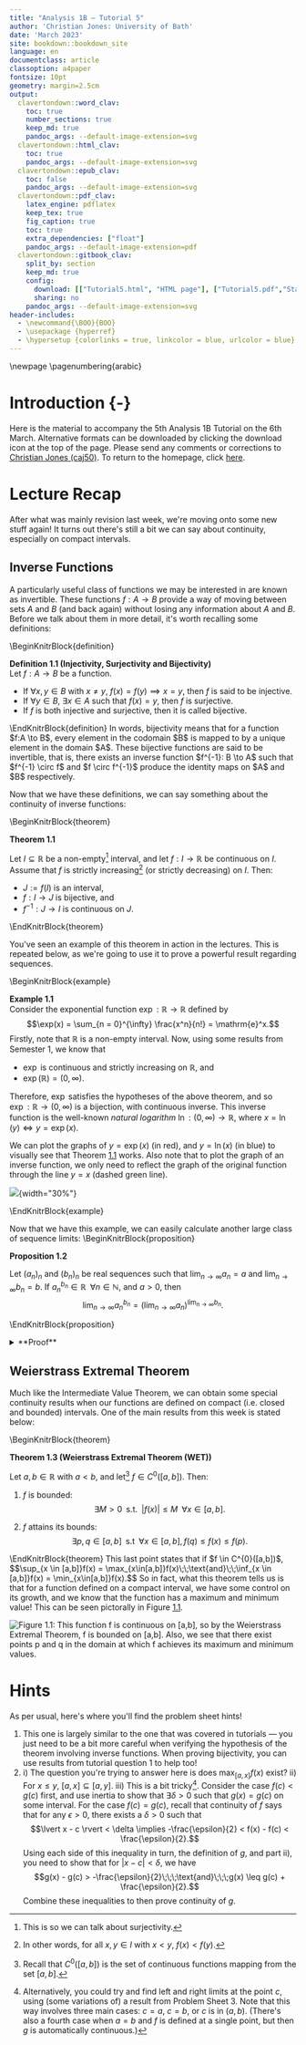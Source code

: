 ```yaml
---
title: "Analysis 1B — Tutorial 5"
author: 'Christian Jones: University of Bath'
date: 'March 2023'
site: bookdown::bookdown_site
language: en
documentclass: article
classoption: a4paper
fontsize: 10pt
geometry: margin=2.5cm
output:
  clavertondown::word_clav:
    toc: true
    number_sections: true
    keep_md: true
    pandoc_args: --default-image-extension=svg
  clavertondown::html_clav:
    toc: true
    pandoc_args: --default-image-extension=svg
  clavertondown::epub_clav:
    toc: false
    pandoc_args: --default-image-extension=svg
  clavertondown::pdf_clav:
    latex_engine: pdflatex
    keep_tex: true
    fig_caption: true
    toc: true
    extra_dependencies: ["float"]
    pandoc_args: --default-image-extension=pdf
  clavertondown::gitbook_clav:
    split_by: section
    keep_md: true
    config:
      download: [["Tutorial5.html", "HTML page"], ["Tutorial5.pdf","Standard print PDF"], ["Tutorial5Clear.pdf","Clear print PDF"], ["Tutorial5Large.pdf","Large print PDF"], ["Tutorial5.docx","Accessible Word document"], ["Tutorial5.epub","Accessible EPub book" ]]
      sharing: no
    pandoc_args: --default-image-extension=svg
header-includes:
  - \newcommand{\BOO}{BOO}
  - \usepackage {hyperref}
  - \hypersetup {colorlinks = true, linkcolor = blue, urlcolor = blue}
---
```

<!-- This is needed since I am working with svg files from mathcha.io. It converts the graphics files to something that can be used in the pdf files. Code taken from https://stackoverflow.com/questions/50165404/how-to-make-a-pdf-using-bookdown-including-svg-images/56044642#56044642 -->

\newpage
\pagenumbering{arabic}

# Introduction {-}
Here is the material to accompany the 5th Analysis 1B Tutorial on the 6th March. Alternative formats can be downloaded by clicking the download icon at the top of the page. Please send any comments or corrections to [Christian Jones (caj50)](mailto:caj50@bath.ac.uk). To return to the homepage, click [here](http://caj50.github.io/tutoring.html).

<!--<details open>
<summary>Want to ruin the surprise?</summary>
<br>
Well, you asked for it!
</details>-->

# Lecture Recap
After what was mainly revision last week, we're moving onto some new stuff again! It turns out there's still a bit we can say about continuity, especially on compact intervals.

## Inverse Functions
A particularly useful class of functions we may be interested in are known as invertible. These functions $f: A \to B$ provide a way of moving between sets $A$ and $B$ (and back again) without losing any information about $A$ and $B$. Before we talk about them in more detail, it's worth recalling some definitions:

\BeginKnitrBlock{definition}<div class="bookdown-definition" custom-style="DefinitionStyle" id="def:def1"><span class="def:def1" custom-style="NameStyle"><strong><span id="def:def1"></span>Definition 1.1   (Injectivity, Surjectivity and Bijectivity) </strong></span><div>Let $f: A \to B$ be a function.

*  If $\forall x, y \in B$ with $x \neq y$, $f(x) = f(y) \implies x = y$, then $f$ is said to be injective.
* If $\forall y \in B$, $\exists x \in A$ such that $f(x) = y$, then $f$ is surjective.
* If $f$ is both injective and surjective, then it is called bijective.
</div></div>\EndKnitrBlock{definition}
In words, bijectivity means that for a function $f:A \to B$, every element in the codomain $B$ is mapped to by a unique element in the domain $A$. These bijective functions are said to be invertible, that is, there exists an inverse function $f^{-1}: B \to A$ such that $f^{-1} \circ f$ and $f \circ f^{-1}$ produce the identity maps on $A$ and $B$ respectively.

Now that we have these definitions, we can say something about the continuity of inverse functions:

\BeginKnitrBlock{theorem}<div class="bookdown-theorem" custom-style="TheoremStyleUpright" id="thm:thm1"><span class="thm:thm1" custom-style="NameStyle"><strong><span id="thm:thm1"></span>Theorem 1.1  </strong></span><p>Let $I \subseteq \mathbb{R}$ be a non-empty[^1] interval, and let $f: I \to \mathbb{R}$ be continuous on $I$. Assume that $f$ is strictly increasing[^2] (or strictly decreasing) on $I$. Then:
  
*  $J:=f(I)$ is an interval,
*  $f : I \to J$ is bijective, and
*  $f^{-1}: J \to I$ is continuous on $J$.
</p></div>\EndKnitrBlock{theorem}

You've seen an example of this theorem in action in the lectures. This is repeated below, as we're going to use it to prove a powerful result regarding sequences.

\BeginKnitrBlock{example}<div class="bookdown-example" custom-style="ExampleStyle" id="exm:ex1"><span class="exm:ex1" custom-style="NameStyle"><strong><span id="exm:ex1"></span>Example 1.1  </strong></span><div>Consider the exponential function $\exp:\mathbb{R} \to \mathbb{R}$ defined by $$\exp(x)  = \sum_{n = 0}^{\infty} \frac{x^n}{n!} = \mathrm{e}^x.$$ Firstly, note that $\mathbb{R}$ is a non-empty interval. Now, using some results from Semester 1, we know that

* $\exp$ is continuous and strictly increasing on $\mathbb{R}$, and
* $\exp(\mathbb{R}) = (0,\infty)$.

Therefore, $\exp$ satisfies the hypotheses of the above theorem, and so $\exp: \mathbb{R} \to (0, \infty)$ is a bijection, with continuous inverse. This inverse function is the well-known *natural logarithm* $\ln: (0,\infty) \to \mathbb{R},$ where $x = \ln(y) \iff y = \exp(x).$

We can plot the graphs of $y = \exp(x)$ (in red), and $y = \ln(x)$ (in blue) to visually see that Theorem <a href="#thm:thm1">1.1</a> works. Also note that to plot the graph of an inverse function, we only need to reflect the graph of the original function through the line $y=x$ (dashed green line).

![](./explog.png){width="30%"}
</div></div>\EndKnitrBlock{example}

Now that we have this example, we can easily calculate another large class of sequence limits:
\BeginKnitrBlock{proposition}<div class="bookdown-proposition" custom-style="TheoremStyleUpright" id="prp:prop1"><span class="prp:prop1" custom-style="NameStyle"><strong><span id="prp:prop1"></span>Proposition 1.2  </strong></span><p>Let $(a_n)_n$ and $(b_n)_n$ be real sequences such that $\lim_{n\to\infty}a_n = a$ and $\lim_{n\to\infty}b_n = b$. If $a_n^{b_n} \in \mathbb{R}\;\; \forall n \in \mathbb{N}$, and $a>0$, then $$\lim_{n \to \infty} a_n^{b_n} = \left(\lim_{n\to\infty} a_n\right)^{\lim_{n\to\infty}b_n}.$$</p></div>\EndKnitrBlock{proposition}

<details closed>
<summary>**Proof**</summary>
\BeginKnitrBlock{proof}<div class="bookdown-proof" custom-style="ProofStyle"><span class="proof" custom-style="NameStyle"><strong>Proof. </strong></span> <p>Since $\lim_{n \to \infty}a_n = a > 0$, then $\exists N\in\mathbb{N}$ such that $\forall n \geq N$, $$\lvert a_n - a \rvert < \frac{a}{2} \Longleftrightarrow \frac{a}{2} < a_n < \frac{3a}{2}.$$ In particular, $a_n > 0$ for all $n \geq N$.

Now, for $n \geq N$,
$$\begin{align*}
a_n^{b_n} &= \exp\left(\ln\left(a_n^{b_n}\right)\right)\;\;\text{(as $a_n > 0$)},\\
&= \exp\left(b_n\ln\left(a_n\right)\right)\;\;\text{(properties of $\ln$)}.
\end{align*}$$
So as $n \to \infty$, we have that as both $\exp$ and $\ln$ are continuous (Example <a href="#exm:ex1">1.1</a>),
$$\begin{align*}
a_n^{b_n} &\to \exp\left(b\ln(a)\right)\\
&= \exp\left(\ln\left(a^b\right)\right),\\
&= a^b.
\end{align*}$$
</p><p>&squ;</p></div>\EndKnitrBlock{proof}
</details>

[^1]: This is so we can talk about surjectivity.
[^2]: In other words, for all $x,y \in I$ with $x < y,$ $f(x) < f(y)$.

## Weierstrass Extremal Theorem
Much like the Intermediate Value Theorem, we can obtain some special continuity results when our functions are defined on compact (i.e. closed and bounded) intervals. One of the main results from this week is stated below:

\BeginKnitrBlock{theorem}<div class="bookdown-theorem" custom-style="TheoremStyleUpright" id="thm:thm2"><span class="thm:thm2" custom-style="NameStyle"><strong><span id="thm:thm2"></span>Theorem 1.3   (Weierstrass Extremal Theorem (WET)) </strong></span><p>Let $a,b \in \mathbb{R}$ with $a<b$, and let[^3] $f \in C^{0}([a,b])$. Then:
  
  1. $f$ is bounded: $$\exists M > 0 \;\;\text{s.t.}\;\; \lvert f(x) \rvert \leq M\;\;\forall x \in [a,b].$$
  
  2. $f$ attains its bounds: $$\exists p,q \in [a,b] \;\; \text{s.t}\;\; \forall x \in [a,b], f(q) \leq f(x) \leq f(p).$$
  </p></div>\EndKnitrBlock{theorem}
This last point states that if $f \in C^{0}([a,b])$, $$\sup_{x \in [a,b]}f(x) = \max_{x\in[a,b]}f(x)\;\;\text{and}\;\;\inf_{x \in [a,b]}f(x) = \min_{x\in[a,b]}f(x).$$ So in fact, what this theorem tells us is that for a function defined on a compact interval, we have some control on its growth, and we know that the function has a maximum and minimum value! This can be seen pictorally in Figure <a href="#fig:wet">1.1</a>.

![Figure 1.1: This function $f$ is continuous on $[a,b]$, so by the Weierstrass Extremal Theorem, $f$ is bounded on $[a,b]$. Also, we see that there exist points $p$ and $q$ in the domain at which $f$ achieves its maximum and minimum values.](WET.svg)

[^3]: Recall that $C^{0}([a,b])$ is the set of continuous functions mapping from the set $[a,b]$.


# Hints
As per usual, here's where you'll find the problem sheet hints!

1) This one is largely similar to the one that was covered in tutorials — you just need to be a bit more careful when verifying the hypothesis of the theorem involving inverse functions. When proving bijectivity, you can use results from tutorial question 1 to help too!
2)  i) The question you're trying to answer here is does $\max_{[a,x]}f(x)$ exist?
    ii) For $x \leq y$, $[a,x] \subseteq [a,y]$.
    iii) This is a bit tricky[^5]. Consider the case $f(c) < g(c)$ first, and use inertia to show that $\exists \delta > 0$ such that $g(x) = g(c)$ on some interval. For the case $f(c) = g(c)$, recall that continuity of $f$ says that for any $\epsilon > 0$, there exists a $\delta > 0$ such that $$\lvert x - c \rvert < \delta \implies -\frac{\epsilon}{2} < f(x) - f(c) < \frac{\epsilon}{2}.$$ Using each side of this inequality in turn, the definition of $g$, and part ii), you need to show that for $\lvert x - c \rvert < \delta$, we have $$g(x) - g(c) > -\frac{\epsilon}{2}\;\;\;\text{and}\;\;\;g(x) \leq g(c) + \frac{\epsilon}{2}.$$ Combine these inequalities to then prove continuity of $g$.

[^5]: Alternatively, you could try and find left and right limits at the point $c$, using (some variations of) a result from Problem Sheet 3. Note that this way involves three main cases: $c = a$, $c = b$, or $c$ is in $(a,b)$. (There's also a fourth case when $a = b$ and $f$ is defined at a single point, but then $g$ is automatically continuous.)
 

<!--chapter:end:index.Rmd-->

